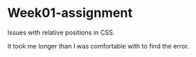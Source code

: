 # Week01-assignment

Issues with relative positions in CSS.

It took me longer than I was comfortable with to find the error.